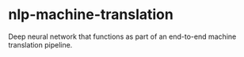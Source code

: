 # nlp-machine-translation
 Deep neural network that functions as part of an end-to-end machine translation pipeline.
